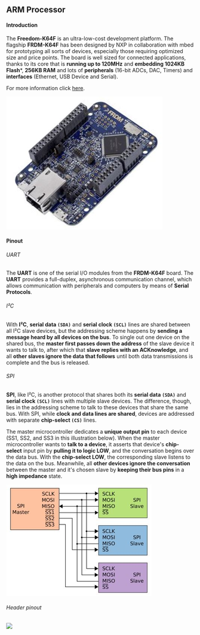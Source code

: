 ## ARM Processor

#### Introduction

The **Freedom-K64F** is an ultra-low-cost development platform. The flagship **FRDM-K64F** has been designed by NXP in collaboration with mbed for prototyping all sorts of devices, especially those requiring optimized size and price points. The board is well sized for connected applications, thanks to its core that is **running up to 120MHz** and **embedding 1024KB Flash***, **256KB RAM** and lots of **peripherals** (16-bit ADCs, DAC, Timers) and **interfaces** (Ethernet, USB Device and Serial).

For more information click [here](https://developer.mbed.org/platforms/FRDM-K64F/).

![](Assets/frdm.jpg)

#### Pinout

###### UART

The **UART** is one of the serial I/O modules from the **FRDM-K64F** board. The **UART** provides a full-duplex, asynchronous communication channel, which allows communication with peripherals and computers by means of **Serial Protocols**.

###### I²C

With **I²C**, **serial data `(SDA)`** and **serial clock `(SCL)`** lines are shared between all I²C slave devices, but the addressing scheme happens by **sending a message heard by all devices on the bus**. To single out one device on the shared bus, the **master first passes down the address** of the slave device it wants to talk to, after which that **slave replies with an ACKnowledge**, and all **other slaves ignore the data that follows** until both data transmissions is complete and the bus is released.

###### SPI

**SPI**, like I²C, is another protocol that shares both its **serial data `(SDA)`** and **serial clock `(SCL)`** lines with multiple slave devices. The difference, though, lies in the addressing scheme to talk to these devices that share the same bus. With SPI, while **clock and data lines are shared**, devices are addressed with separate **chip-select `(CS)`** lines.

The master microcontroller dedicates a **unique output pin** to each device (SS1, SS2, and SS3 in this illustration below). When the master microcontroller wants to **talk to a device**, it asserts that device's **chip-select** input pin by **pulling it to logic LOW**, and the conversation begins over the data bus. With the **chip-select LOW**, the corresponding slave listens to the data on the bus. Meanwhile, all **other devices ignore the conversation** between the master and it's chosen slave by **keeping their bus pins** in a **high impedance** state.

![](/assets/SPI.JPG)

###### Header pinout

![](Afbeeldingen/pinout.jpg)